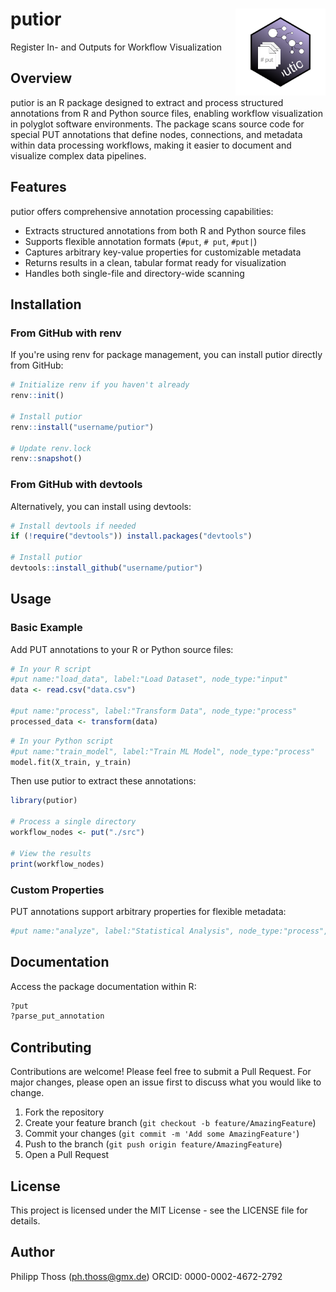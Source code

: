 # putior <img src="man/figures/logo.svg" align="right" height="139" alt="" />

Register In- and Outputs for Workflow Visualization

## Overview

putior is an R package designed to extract and process structured annotations from R and Python source files, enabling workflow visualization in polyglot software environments. The package scans source code for special PUT annotations that define nodes, connections, and metadata within data processing workflows, making it easier to document and visualize complex data pipelines.

## Features

putior offers comprehensive annotation processing capabilities:

- Extracts structured annotations from both R and Python source files
- Supports flexible annotation formats (`#put`, `# put`, `#put|`)
- Captures arbitrary key-value properties for customizable metadata
- Returns results in a clean, tabular format ready for visualization
- Handles both single-file and directory-wide scanning

## Installation

### From GitHub with renv

If you're using renv for package management, you can install putior directly from GitHub:

```r
# Initialize renv if you haven't already
renv::init()

# Install putior
renv::install("username/putior")

# Update renv.lock
renv::snapshot()
```

### From GitHub with devtools

Alternatively, you can install using devtools:

```r
# Install devtools if needed
if (!require("devtools")) install.packages("devtools")

# Install putior
devtools::install_github("username/putior")
```

## Usage

### Basic Example

Add PUT annotations to your R or Python source files:

```r
# In your R script
#put name:"load_data", label:"Load Dataset", node_type:"input"
data <- read.csv("data.csv")

#put name:"process", label:"Transform Data", node_type:"process"
processed_data <- transform(data)
```

```python
# In your Python script
#put name:"train_model", label:"Train ML Model", node_type:"process"
model.fit(X_train, y_train)
```

Then use putior to extract these annotations:

```r
library(putior)

# Process a single directory
workflow_nodes <- put("./src")

# View the results
print(workflow_nodes)
```

### Custom Properties

PUT annotations support arbitrary properties for flexible metadata:

```r
#put name:"analyze", label:"Statistical Analysis", node_type:"process", node_color:"blue", node_group:"statistics", execution_time:"120"
```

## Documentation

Access the package documentation within R:

```r
?put
?parse_put_annotation
```

## Contributing

Contributions are welcome! Please feel free to submit a Pull Request. For major changes, please open an issue first to discuss what you would like to change.

1. Fork the repository
2. Create your feature branch (`git checkout -b feature/AmazingFeature`)
3. Commit your changes (`git commit -m 'Add some AmazingFeature'`)
4. Push to the branch (`git push origin feature/AmazingFeature`)
5. Open a Pull Request

## License

This project is licensed under the MIT License - see the LICENSE file for details.

## Author

Philipp Thoss (ph.thoss@gmx.de)
ORCID: 0000-0002-4672-2792
